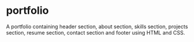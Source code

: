 # portfolio
A portfolio containing header section, about section, skills section, projects section, resume section, contact section and footer using HTML and CSS.
